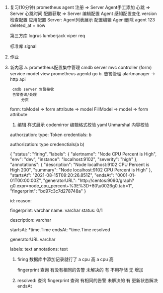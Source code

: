 1. 复习(10分钟)
   prometheus agent
        注册 => Server Agent手工添加
        心跳 => Server 心跳时间
        配置获取 =>
            Server 编辑配置
            Agent 感知配置变化 version
            检查配置
            应用配置
    Server:
        Agent列表展示
        配置编辑
        Agent删除
            agent 123 deleted_at = now

    第三方库
        logrus
        lumberjack
        viper
        req

    标准库
        signal

2. 作业
3. 新内容
    a. prometheus配置集中管理
        cmdb server
            mvc
                controller (form)
                service
                model
                view
        prometheus agentd
            go
    b. 告警管理
        alartmanager -> http api

        cmdb server 告警接收
        告警查询/处理
            分页

    form:
        toModel => form attribute => model
        FillModel => model => form attribute

    1. 编辑
        样式展示
            codemirror
        编辑格式校验
            yaml Unmarshal
        内容校验

    authorzation:
        type: Token
        credentials: b

    authorization: type credenctials(a b)


    {
        "status": "firing",
        "labels": {
            "alertname": "Node CPU Percent is High",
            "env": "dev",
            "instance": "localhost:9102",
            "severity": "high"
        },
        "annotations": {
            "description": "Node localhost:9102 CPU Percent is High 200",
            "summary": "Node localhost:9102 CPU Percent is High"
        },
        "startsAt": "2021-08-15T09:20:26.851Z",
        "endsAt": "0001-01-01T00:00:00Z",
        "generatorURL": "http://centos:9090/graph?g0.expr=node_cpu_percent+%3E%3D+80\u0026g0.tab=1",
        "fingerprint": "bd97c3c7d278748a"
    }

    id:
    reason:

    fingerprint: varchar
    name:   varchar
    status: 0/1

    description: varchar

    startsAt: *time.Time
    endsAt: *time.Time resolved

    generatorURL varchar

    labels: text
    annotations: text

    1. firing
        数据库中添加记录就行了
        a cpu 高
        a cpu 高

        fingerprint 查询 有没有相同的告警 未解决的
            有 不用存储
            无 增加
    2. resolved:
        查询 fingerprint 查询 有相同的告警 未解决的
            有 更新状态解决  endsAt